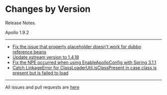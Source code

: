 Changes by Version
==================
Release Notes.

Apollo 1.9.2

------------------
* [Fix the issue that property placeholder doesn't work for dubbo reference beans](https://github.com/apolloconfig/apollo/pull/4161)
* [Update xstream version to 1.4.18](https://github.com/apolloconfig/apollo/pull/4177)
* [Fix the NPE occurred when using EnableApolloConfig with Spring 3.1.1](https://github.com/apolloconfig/apollo/pull/4179)
* [Catch LinkageError for ClassLoaderUtil.isClassPresent in case class is present but is failed to load](https://github.com/apolloconfig/apollo/pull/4187)

------------------
All issues and pull requests are [here](https://github.com/apolloconfig/apollo/milestone/10?closed=1)
